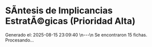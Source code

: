 # SÃ­ntesis de Implicancias EstratÃ©gicas (Prioridad Alta)

Generado el: 2025-08-15 23:09:40
\n---\n
Se encontraron 15 fichas. Procesando...
